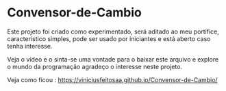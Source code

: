 # Convensor-de-Cambio

Este projeto foi criado como experimentado, será aditado ao meu portífice, característico simples, pode ser usado por iniciantes e está aberto caso tenha interesse.

Veja o vídeo e o sinta-se uma vontade para o baixar este arquivo e explore o mundo da programação agradeço o interesse neste projeto.

Veja como ficou : https://viniciusfeitosaa.github.io/Convensor-de-Cambio/
